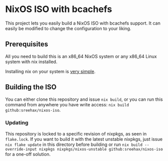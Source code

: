 # NixOS ISO with bcachefs
This project lets you easily build a NixOS ISO with bcachefs support. It can easily be modified to change the configuration to your liking.

## Prerequisites
All you need to build this is an x86_64 NixOS system or any x86_64 Linux system with nix installed.

Installing nix on your system is [very simple](https://zero-to-nix.com/start/install).

## Building the ISO
You can either clone this repository and issue `nix build`, or you can run this command from anywhere you have write access: `nix build github:sreehax/nixos-iso`.

### Updating
This repository is locked to a specific revision of nixpkgs, as seen in `flake.lock`. If you want to build it with the latest unstable nixpkgs, just issue `nix flake update` in this directory before building or run `nix build --override-input nixpkgs nixpkgs/nixos-unstable github:sreehax/nixos-iso` for a one-off solution.
